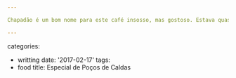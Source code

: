 ```yaml
---

Chapadão é um bom nome para este café insosso, mas gostoso. Estava quase acabando o pacote e não sabia muito o que dizer desse. É um café, sem dúvida. E eu recomendo moído na hora com 23g na Aeropress. Não importa muito o nível da moagem. Esquente a água e seja feliz.

---
```

categories:
- writting
date: '2017-02-17'
tags:
- food
title: Especial de Poços de Caldas
